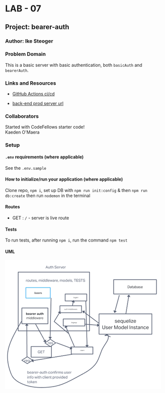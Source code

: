 # LAB - 07

## Project: bearer-auth

### Author: Ike Steoger

### Problem Domain

This is a basic server with basic authentication, both `basicAuth` and `bearerAuth`.

### Links and Resources

- [GitHub Actions ci/cd](https://github.com/IkeSteoger/bearer-auth/actions)
<!-- - [back-end dev server url]() -->
- [back-end prod server url](https://api-server-main.onrender.com)

### Collaborators

Started with CodeFellows starter code!  
Kaeden O'Maera

### Setup

#### `.env` requirements (where applicable)

See the `.env.sample`

#### How to initialize/run your application (where applicable)

Clone repo, `npm i`, set up DB with `npm run init:config` & then `npm run db:create` then run `nodemon` in the terminal

#### Routes

- GET : `/` - server is live route

#### Tests

To run tests, after running `npm i`, run the command `npm test`

#### UML

![UML image](./assets/uml.png)